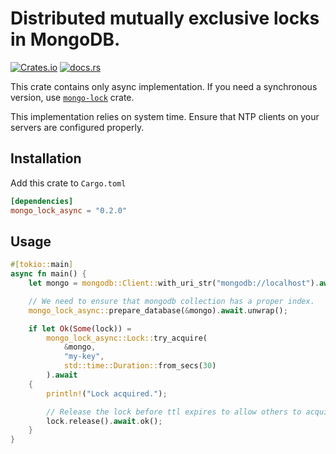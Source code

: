 # Distributed mutually exclusive locks in MongoDB.
[![Crates.io](https://img.shields.io/crates/v/mongo-lock-async.svg)](https://crates.io/crates/mongo-lock-async) [![docs.rs](https://docs.rs/mongo-lock-async/badge.svg)](https://docs.rs/mongo-lock-async)


This crate contains only async implementation.
If you need a synchronous version, use [`mongo-lock`](https://crates.io/crates/mongo-lock) crate.

This implementation relies on system time. Ensure that NTP clients on your servers are configured properly.

## Installation
Add this crate to `Cargo.toml`

```toml
[dependencies]
mongo_lock_async = "0.2.0"
```

## Usage
```rust
#[tokio::main]
async fn main() {
    let mongo = mongodb::Client::with_uri_str("mongodb://localhost").await.unwrap();

    // We need to ensure that mongodb collection has a proper index.
    mongo_lock_async::prepare_database(&mongo).await.unwrap();

    if let Ok(Some(lock)) =
        mongo_lock_async::Lock::try_acquire(
            &mongo,
            "my-key",
            std::time::Duration::from_secs(30)
        ).await
    {
        println!("Lock acquired.");

        // Release the lock before ttl expires to allow others to acquire it.
        lock.release().await.ok();
    }
}
```
